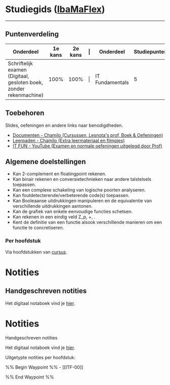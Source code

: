 # Studiegids ([IbaMaFlex]())
--- 
## Puntenverdeling

| Onderdeel                                                          | 1e kans | 2e kans | \|  | Onderdeel       | Studiepunten | Uren |
| ------------------------------------------------------------------ | ------- | ------- | --- | --------------- | ------------ | ---- |
| Schriftelijk examen (Digitaal, gesloten boek, zonder rekenmachine) | 100%    | 100%    | \|  | IT Fundamentals | 5            | 125  |


## Toebehoren
Slides, oefeningen en andere links naar benodigdheden.
- [Documenten - Chamilo (Cursussen, Lesnota's prof, Boek & Oefeningen)](https://chamilo.hogent.be/index.php?go=CourseViewer&application=Chamilo%5CApplication%5CWeblcms&course=63194&tool=Document)
- [Leerpaden - Chamilo (Extra leermateriaal en filmpjes)](https://chamilo.hogent.be/index.php?go=CourseViewer&application=Chamilo%5CApplication%5CWeblcms&course=63194&tool=LearningPath&browser=Table&tool_action=Browser)
- [IT FUN - YouTube (Examen en normale oefeningen uitgelegd door Prof)](https://youtube.com/playlist?list=PLuhWuD-eOibinLbklK6ALPfK49BaB2KD9&si=wXiclzAm5U1269HS)

## Algemene doelstellingen
- Kan 2-complement en floatingpoint rekenen.
- Kan binair rekenen en conversietechnieken naar andere talstelsels toepassen.
- Kan een complexe schakeling van logische poorten analyseren.
- Kan foutdetecterende/verbeterende code(s) toepassen.
- Kan Booleaanse uitdrukkingen manipuleren en de equivalentie van verschillende uitdrukkingen aantonen.
- Kan de grafiek van enkele eenvoudige functies schetsen.
- Kan rekenen in een eindig veld Z_p, +, .
- Kent de definitie van een functie alsook verschillende manieren om een functie te concretiseren.

### Per hoofdstuk
Via hoofdstukken van [cursus](https://chamilo.hogent.be/index.php?go=CourseViewer&application=Chamilo%5CApplication%5CWeblcms&course=63194&tool=Document&publication_category=332715&browser=Table&tool_action=Viewer&publication=2377449). 


<div class="notes-links">
<h1>Notities</h1>
<h2>Handgeschreven notities</h2>
<p>Het digitaal notaboek vind je  <a href="https://drive.google.com/drive/folders/19MFfBkp48F4e63byHzHa5kYravR2JxWS?usp=sharing">hier</a>.</p>

<div class="notes-links">
<h1>Notities</h1>
<p class="header-nolink">Handgeschreven notities</p>
<p>Het digitaal notaboek vind je  <a href="https://drive.google.com/drive/folders/19MFfBkp48F4e63byHzHa5kYravR2JxWS?usp=sharing">hier</a>.</p>

<p class="header-nolink">Uitgetypte notities per hoofdstuk:</p>
<div class="waypoint">
%% Begin Waypoint %%
- [[ITF-00]]

%% End Waypoint %%
</div>
</div>
